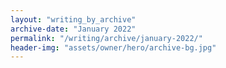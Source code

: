```yaml
---
layout: "writing_by_archive"
archive-date: "January 2022"
permalink: "/writing/archive/january-2022/"
header-img: "assets/owner/hero/archive-bg.jpg"
---
```

